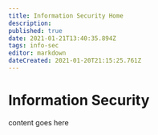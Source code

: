 ```yaml
---
title: Information Security Home
description: 
published: true
date: 2021-01-21T13:40:35.894Z
tags: info-sec
editor: markdown
dateCreated: 2021-01-20T21:15:25.761Z
---
```


# Information Security

content goes here